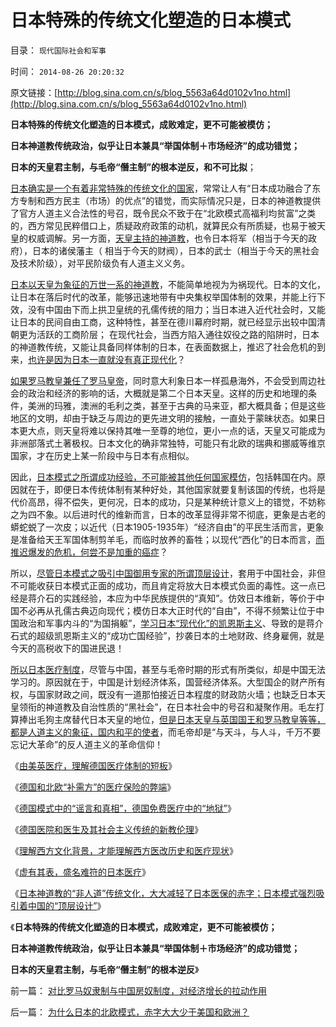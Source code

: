 # 日本特殊的传统文化塑造的日本模式

目录： `现代国际社会和军事` 

时间： `2014-08-26 20:20:32` 

原文链接：[http://blog.sina.com.cn/s/blog_5563a64d0102v1no.html](http://blog.sina.com.cn/s/blog_5563a64d0102v1no.html)

**日本特殊的传统文化塑造的日本模式，成败难定，更不可能被模仿；**

**日本神道教传统政治，似乎让日本兼具“举国体制＋市场经济”的成功错觉；**

**日本的天皇君主制，与毛帝“僭主制”的根本逆反，和不可比拟**；

[日本确实是一个有着非常特殊的传统文化的国家](../../../2011/1/6/日本传统文化拖了日本经济的后腿.md)，常常让人有“日本成功融合了东方专制和西方民主（市场）的优点”的错觉，而实际情况只是，日本的神道教提供了官方人道主义合法性的号召，既令民众不致于在“北欧模式高福利均贫富”之类的，西方常见民粹借口上，质疑政府政策的动机，就算民众有所质疑，也易于被天皇的权威调解。另一方面，[天皇主持的神道教](../../../2014/3/31/真实的日本是天皇领导的黑社会.md)，也令日本将军（相当于今天的政府），日本的诸侯藩主（
相当于今天的财阀），日本的武士（相当于今天的黑社会及技术阶级），对平民阶级负有人道主义义务。

[日本以天皇为象征的万世一系的神道教](../../../2013/12/15/基督教lost“教会至上”，日本仍然万世一系，两者的共同原因；.md)，不能简单地视为为祸现代。日本的文化，让日本在落后时代的改革，能够迅速地带有中央集权举国体制的效果，并能上行下效，没有中国由下而上拱卫皇统的孔儒传统的阻力；当日本进入近代社会时，又能让日本的民间自由工商，这种特性，甚至在德川幕府时期，就已经显示出较中国清朝更为活跃的工商阶层；
在现代社会，当西方陷入通往奴役之路的陷阱时，日本的神道教传统，又能让具备同样体制的日本，在表面数据上，推迟了社会危机的到来，[也许是因为日本一直就没有真正现代化](../../../2012/3/5/侵华的元凶不是日本政府，而是日本天皇！.md)？

[如果罗马教皇兼任了罗马皇帝](../../../2013/12/6/基督教法学的“属世权，属灵权”，“天赋”的“教会至上”.md)，同时意大利象日本一样孤悬海外，不会受到周边社会的政治和经济的影响的话，大概就是第二个日本天皇。这样的历史和地理的条件，美洲的玛雅，澳洲的毛利之类，甚至于古典的马来亚，都大概具备；但是这些地区的文明，却由于缺乏与周边的更先进文明的接触，一直处于蒙昧状态。如果日本更大点，则天皇将难以保持其唯一至尊的地位，更小一点的话，天皇又可能成为非洲部落式土著极权。日本文化的确非常独特，可能只有北欧的瑞典和挪威等维京国家，才在历史上某一阶段中与日本有点相似。

因此，[日本模式之所谓成功经验，不可能被其他任何国家模仿](../../../2013/11/20/三中全会“日本模式”的改革意向,双轨制之“永远不死”的充要条件.md)，包括韩国在内。原因就在于，即便日本传统体制有某种好处，其他国家就要复制该国的传统，也将是代价高昂，得不偿失，更何况，日本的成功，只是某种统计意义上的错觉，不妨称之为四不象。以后进时代的维新而言，日本的改革显得非常不彻底，更象是古老的蟒蛇蜕了一次皮；以近代（日本1905-1935年）“经济自由”的平民生活而言，更象是准备给天王军国体制剪羊毛，而临时放养的畜牲；以现代“西化”的日本而言，[而推迟爆发的危机，何尝不是加重的癌症](../../../2014/7/7/野村证券关志雄：中国不会只是失去二十年.md)？

所以，[尽管日本模式之吸引中国御用专家的所谓顶层设计](../../../2012/4/16/德国模式与日本模式不可调和；及最理想的经济模式.md)，套用于中国社会，非但不可能收获日本模式正面的成功，而且肯定将放大日本模式负面的毒性。这一点已经是蒋介石的实践经验，本应为中华民族提供的“真知”。仿效日本维新，等价于中国不必再从孔儒古典迈向现代；模仿日本大正时代的“自由”，不得不频繁让位于中国政治和军事内斗的“为国捐躯”，[学习日本“现代化”的凯恩斯主义](../../../2012/4/23/日本模式下的通货膨胀和“人民币汇率均衡了”.md)、导致的是蒋介石式的超级凯恩斯主义的“成功亡国经验”，抄袭日本的土地财政、终身雇佣，就是今天的高税收下的国进民退！

[所以日本医疗制度](../../../2014/8/18/虚有其表，盛名难符的日本医疗；.md)，尽管与中国，甚至与毛帝时期的形式有所类似，却是中国无法学习的。原因就在于，中国是计划经济体系，国营经济体系。大型国企的财产所有权，与国家财政之间，既没有一道那怕接近日本程度的财政防火墙；也缺乏日本天皇领衔的神道教及自治性质的“黑社会”，在日本社会中的号召和凝聚作用。毛左打算捧出毛狗主席替代日本天皇的地位，[但是日本天皇与英国国王和罗马教皇等等，都是人道主义的象征，国内和平的使者](../../../2014/5/17/英国民主不是人民的意愿，英国民主长期不反映“大多数利益”.md)，而毛帝却是“与天斗，与人斗，千万不要忘记大革命”的反人道主义的革命信仰！

《[由美英医疗，理解德国医疗体制的短板](../../../2014/8/13/由美英医疗，理解德国医疗体制的短板.md)》

《[德国和北欧“补需方”的医疗保险的弊端](../../../2014/8/14/德国和北欧“补需方”的医疗保险的弊端.md)》

《[德国模式中的“谣言和真相”，德国免费医疗中的“地狱”](../../../2014/8/15/德国模式中的“谣言和真相”，德国免费医疗中的“地狱”；.md)》

《[德国医院和医生及其社会主义传统的新教伦理](../../../2014/8/16/德国医院和医生及其社会主义传统的新教伦理；.md)》

《[理解西方文化背景，才能理解西方医改历史和医疗现状](../../../2014/8/17/理解西方文化背景，才能理解西方医改历史和医疗现状；.md)》

《[虚有其表，盛名难符的日本医疗](../../../2014/8/18/虚有其表，盛名难符的日本医疗；.md)》

《[日本神道教的“非人道”传统文化，大大减轻了日本医保的赤字；日本模式强烈吸引着中国的“顶层设计”](../../../2014/8/25/为什么日本的北欧模式，赤字大大少于美国和欧洲？.md)》

《**日本特殊的传统文化塑造的日本模式，成败难定，更不可能被模仿；**

**日本神道教传统政治，似乎让日本兼具“举国体制＋市场经济”的成功错觉；**

**日本的天皇君主制，与毛帝“僭主制”的根本逆反**》

前一篇： [对比罗马奴隶制与中国房奴制度，对经济增长的拉动作用](../../../2014/8/27/对比罗马奴隶制与中国房奴制度，对经济增长的拉动作用.md)

后一篇： [为什么日本的北欧模式，赤字大大少于美国和欧洲？](../../../2014/8/25/为什么日本的北欧模式，赤字大大少于美国和欧洲？.md)

